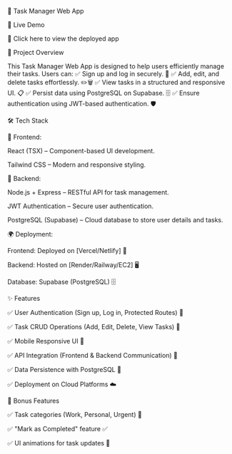 🌟 Task Manager Web App

🚀 Live Demo

🔗 Click here to view the deployed app

📌 Project Overview

This Task Manager Web App is designed to help users efficiently manage their tasks. Users can:
✅ Sign up and log in securely. 🔐
✅ Add, edit, and delete tasks effortlessly. ✏️🗑️
✅ View tasks in a structured and responsive UI. 📋
✅ Persist data using PostgreSQL on Supabase. 🗄️
✅ Ensure authentication using JWT-based authentication. 🛡️

🛠️ Tech Stack

🎨 Frontend:

React (TSX) – Component-based UI development.

Tailwind CSS – Modern and responsive styling.

🔧 Backend:

Node.js + Express – RESTful API for task management.

JWT Authentication – Secure user authentication.

PostgreSQL (Supabase) – Cloud database to store user details and tasks.

🌍 Deployment:

Frontend: Deployed on [Vercel/Netlify] 🚀

Backend: Hosted on [Render/Railway/EC2] 🖥️

Database: Supabase (PostgreSQL) 🗄️

✨ Features

✅ User Authentication (Sign up, Log in, Protected Routes) 🔐

✅ Task CRUD Operations (Add, Edit, Delete, View Tasks) 📝

✅ Mobile Responsive UI 📱

✅ API Integration (Frontend & Backend Communication) 🔗

✅ Data Persistence with PostgreSQL 💾

✅ Deployment on Cloud Platforms ☁️

🎯 Bonus Features

✅ Task categories (Work, Personal, Urgent) 📌

✅ "Mark as Completed" feature ✅

✅ UI animations for task updates 🎨
